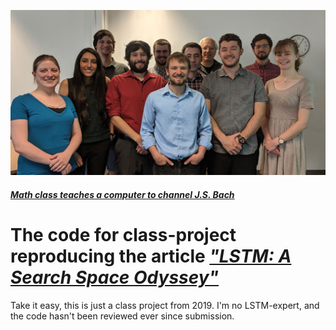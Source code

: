 

<p align="center">
  <a href="https://natsci.source.colostate.edu/math-class-teaches-a-computer-to-channel-j-s-bach/">
    <img src="https://raw.githubusercontent.com/kkarimov/LSTM/master/LSTMclassgroup1200.jpg" alt="Logo">
</p>

#### [**_Math class teaches a computer to channel J.S. Bach_**](https://natsci.source.colostate.edu/math-class-teaches-a-computer-to-channel-j-s-bach/)

The code for class-project reproducing the article [**_"LSTM: A Search Space Odyssey"_**](https://ieeexplore.ieee.org/document/7508408)
=======

Take it easy, this is just a class project from 2019. I'm no LSTM-expert, and the code hasn't been reviewed ever since submission.
